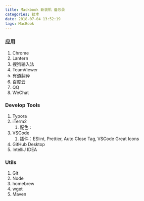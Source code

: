 ```yaml
---
title: Mackbook 新装机 备忘录
categories: 技术
date: 2018-07-04 13:52:19
tags: MacBook
---
```




### 应用

1. Chrome
2. Lantern
3. 搜狗输入法
4. TeamViewer
5. 有道翻译
6. 百度云
7. QQ
8. WeChat



### Develop Tools

1. Typora
2. iTerm2
   1. 配色：
3. VSCode
   1. 插件：ESlint, Prettier, Auto Close Tag, VSCode Great Icons
4. GitHub Desktop
5. IntelliJ IDEA



### Utils

1. Git 
2. Node
3. homebrew
4. wget
5. Maven